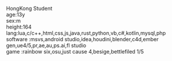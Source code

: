 HongKong Student </br>
age:13y  </br>
sex:m  </br>
height:164 </br>
lang:lua,c/c++,html,css,js,java,rust,python,vb,c#,kotlin,mysql,php </br>
software :msvs,android studio,idea,houdini,blender,c4d,ember gen,ue4/5,pr,ae,au,ps.ai,fl studio </br>
game :rainbow six,osu,just cause 4,besige,bettlefiled 1/5 </br>

